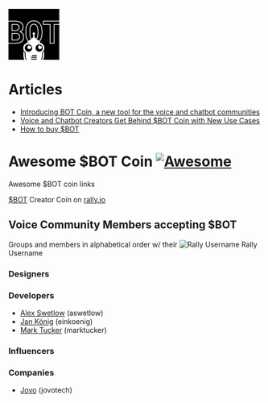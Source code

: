![BOT Coin](BOT_coin.png)

# Articles
- [Introducing BOT Coin, a new tool for the voice and chatbot communities](https://voicebot.ai/2021/03/16/introducing-bot-coin-a-new-tool-for-the-voice-and-chatbot-communities/)
- [Voice and Chatbot Creators Get Behind $BOT Coin with New Use Cases](https://voicebot.ai/2021/03/17/voice-and-chatbot-creators-get-behind-bot-coin-with-new-use-cases/)
- [How to buy $BOT](https://medium.com/@worldwanderer/how-to-buy-bot-a77aa1af1849)

# Awesome $BOT Coin [![Awesome](https://awesome.re/badge.svg)](https://awesome.re)
Awesome $BOT coin links

[$BOT](https://www.rally.io/creator/BOT/) Creator Coin on [rally.io](https://www.rally.io/)

## Voice Community Members accepting $BOT
Groups and members in alphabetical order w/ their ![Rally Username](https://www.rally.io/images/rallyLogo.svg) Rally Username

### Designers

### Developers
- [Alex Swetlow](https://github.com/aswetlow) (aswetlow)
- [Jan König](https://github.com/jankoenig) (einkoenig)
- [Mark Tucker](https://github.com/rmtuckerphx) (marktucker)

### Influencers

### Companies
- [Jovo](https://github.com/jovotech) (jovotech)
